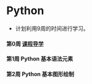 # Python
  * 计划利用9周的时间进行学习。

#### 第0周 [课程导学](https://github.com/queenta/Python/blob/master/0.%E8%AF%BE%E7%A8%8B%E5%AF%BC%E5%AD%A6.md)
#### 第1周 Python 基本语法元素
#### 第2周 Python 基本图形绘制
